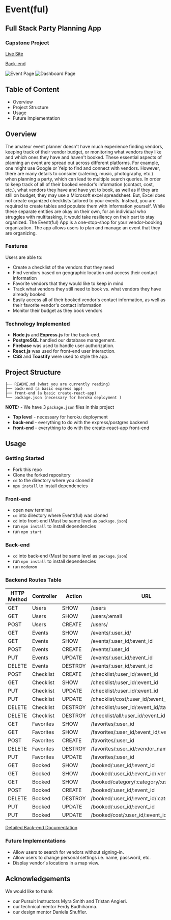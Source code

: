 # Event(ful) 
## Full Stack Party Planning App
### Capstone Project

[Live Site](https://eventful-application.netlify.app)

[Back-end](https://eventful-application.herokuapp.com)

![Event Page](./assets/event.jpeg)
![Dashboard Page](./assets/dashboard.jpeg)


## Table of Content
* Overview
* Project Structure
* Usage 
* Future Implementation
<!-- * Contributors -->

## Overview
The amateur event planner doesn't have much experience finding vendors, keeping track of their vendor budget, or monitoring what vendors they like and which ones they have and haven't booked. These essential aspects of planning an event are spread out across different platforms. For example, one might use Google or Yelp to find and connect with vendors. However, there are many details to consider (catering, music, photography, etc.) when planning a party, which can lead to multiple search queries. In order to keep track of all of their booked vendor's information (contact, cost, etc.), what vendors they have and have yet to book, as well as if they are still on budget, they may use a Microsoft excel spreadsheet. But, Excel does not create organized checklists tailored to your events. Instead, you are required to create tables and populate them with information yourself. While these separate entities are okay on their own, for an individual who struggles with multitasking, it would take resiliency on their part to stay organized.
The Event(ful) App is a one-stop-shop for your vendor-booking organization. The app allows users to plan and manage an event that they are organizing.

### Features

 Users are able to:
* Create a checklist of the vendors that they need
* Find vendors based on geographic location and access their contact information
* Favorite vendors that they would like to keep in mind
* Track what vendors they still need to book vs. what vendors they have already booked
* Easily access all of their booked vendor's contact information, as well as their favorite vendor's contact information
* Monitor their budget as they book vendors

### Technology Implemented
* **Node.js** and **Express.js** for the back-end.
* **PostgreSQL** handled our database management.
* **Firebase** was used to handle user authorization.
* **React.js** was used for front-end user interaction.
* **CSS** and **Toastify** were used to style the app.

## Project Structure

```
├── README.md (what you are currently reading)
├── back-end (a basic express app)
├── front-end (a basic create-react-app)
└── package.json (necessary for heroku deployment )
```

**NOTE:** - We have 3 `package.json` files in this project

- **Top level** - necessary for heroku deployment
- **back-end** - everything to do with the express/postgres backend
- **front-end** - everything to do with the create-react-app front-end


## Usage
### Getting Started
* Fork this repo
* Clone the forked repository
* `cd` to the directory where you cloned it
* `npm install` to install dependencies

### Front-end
* open new terminal
* `cd` into directory where Event(ful) was cloned
* `cd` into front-end (Must be same level as `package.json`)
* run `npm install` to install dependencies
* run `npm start`

### Back-end
* `cd` into back-end (Must be same level as `package.json`)
* run `npm install` to install dependencies
* run `nodemon`

### Backend Routes Table 

| HTTP Method | Controller | Action | URL
| ----------- | ----------- | ----------- | ----------- |
| GET | Users | SHOW | /users |
| GET |Users | SHOW | /users/:email |
| POST | Users | CREATE | /users/ |
| GET | Events | SHOW | /events/:user_id/ |
| GET | Events | SHOW | /events/:user_id/:event_id |
| POST | Events | CREATE | /events/:user_id |
| PUT | Events | UPDATE | /events/:user_id/:event_id |
| DELETE | Events | DESTROY | /events/:user_id/:event_id|
| POST | Checklist | CREATE | /checklist/:user_id/:event_id |
| GET | Checklist | SHOW | /checklist/:user_id/:event_id |
| PUT | Checklist | UPDATE | /checklist/:user_id/:event_id |
| PUT | Checklist | UPDATE | /checklist/cost/:user_id/:event_id |
| DELETE | Checklist | DESTROY | /checklist/:user_id/:event_id/:task_name |
| DELETE | Checklist | DESTROY | /checklist/all/:user_id/:event_id |
| GET | Favorites | SHOW | /favorites/:user_id |
| GET | Favorites | SHOW | /favorites/:user_id/:event_id/:vendor_name |
| POST | Favorites| CREATE | /favorites/:user_id |
| DELETE | Favorites| DESTROY | /favorites/:user_id/:vendor_name |
| PUT |Favorites | UPDATE | /favorites/:user_id |
| GET | Booked | SHOW | /booked/:user_id/:event_id  |
| GET | Booked | SHOW | /booked/:user_id/:event_id/:vendor_name  |
| GET | Booked | SHOW | /booked/category/:category/:user_id/:event_id  |
| POST | Booked| CREATE | /booked/:user_id/:event_id |
| DELETE | Booked| DESTROY | /booked/:user_id/:event_id/:category |
| PUT | Booked | UPDATE | /booked/:user_id/:event_id |
| PUT | Booked | UPDATE | /booked/cost/:user_id/:event_id |



[Detailed Back-end Documentation](https://documenter.getpostman.com/view/16788389/UUy65PT5)

### Future Implementations
* Allow users to search for vendors without signing-in.
* Allow users to change personal settings i.e. name, password, etc. 
* Display vendor's locations in a map view.




## Acknowledgements
We would like to thank 
* our Pursuit Instructors Myra Smith and Tristan Angieri.
* our technical mentor Ferdy Budhiharma.
* our design mentor Daniela Shuffler.



<!-- 
## Contributors
* [Cassidy Beni](https://github.com/cassidybeni)
* [Angelina Ebreo](https://github.com/angelinaebreo)
* [Rayvon Finney-Pinkston](https://github.com/rayfinn55)
* [Teyanna Earle](https://github.com/teyannaearle)
* [Jasleen Villamil](https://github.com/jasleenv)
* [Raymond Udeogu](https://github.com/rayu117)
 -->
